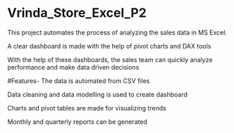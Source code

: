 # Vrinda_Store_Excel_P2
This project automates the process of analyzing the sales data in MS Excel.

A clear dashboard is made with the help of pivot charts and DAX tools

With the help of these dashboards, the sales team can quickly analyze performance and make data driven decisions

#Features-
The data is automated from CSV files

Data cleaning and data modelling is used to create dashboard

Charts and pivot tables are made for visualizing trends

Monthly and quarterly reports can be generated
